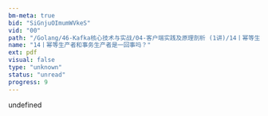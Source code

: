 ```yaml
---
bm-meta: true
bid: "SiGnjuOImumWVkeS"
vid: "00"
path: "/Golang/46-Kafka核心技术与实战/04-客户端实践及原理剖析 (1讲)/14丨幂等生产者和事务生产者是一回事吗？.pdf"
name: "14丨幂等生产者和事务生产者是一回事吗？"
ext: pdf
visual: false
type: "unknown"
status: "unread"
progress: 9
---
```

undefined
